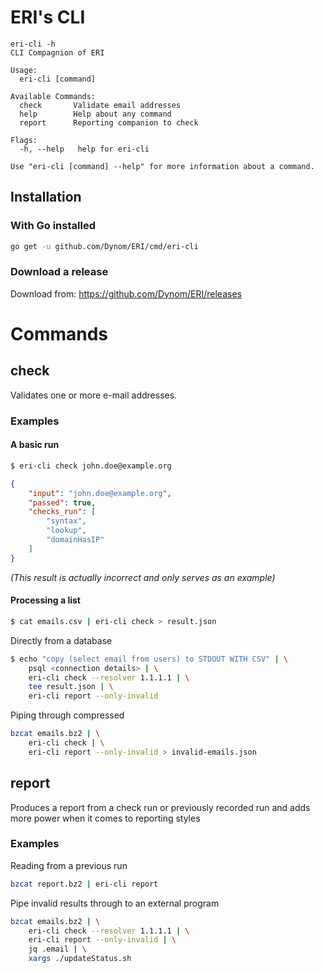 # ERI's CLI
```
eri-cli -h
CLI Compagnion of ERI

Usage:
  eri-cli [command]

Available Commands:
  check       Validate email addresses
  help        Help about any command
  report      Reporting companion to check

Flags:
  -h, --help   help for eri-cli

Use "eri-cli [command] --help" for more information about a command.
```
## Installation
### With Go installed
```bash
go get -u github.com/Dynom/ERI/cmd/eri-cli
```

### Download a release
Download from: https://github.com/Dynom/ERI/releases

# Commands
## check
Validates one or more e-mail addresses.

### Examples
#### A basic run
```bash
$ eri-cli check john.doe@example.org
```
```json
{
    "input": "john.doe@example.org",
    "passed": true,
    "checks_run": [
        "syntax",
        "lookup",
        "domainHasIP"
    ]
}
```

_(This result is actually incorrect and only serves as an example)_

#### Processing a list
```bash
$ cat emails.csv | eri-cli check > result.json
```

Directly from a database
```bash
$ echo "copy (select email from users) to STDOUT WITH CSV" | \
    psql <connection details> | \
    eri-cli check --resolver 1.1.1.1 | \
    tee result.json | \
    eri-cli report --only-invalid
```

Piping through compressed
```bash
bzcat emails.bz2 | \
    eri-cli check | \
    eri-cli report --only-invalid > invalid-emails.json
```

## report
Produces a report from a check run or previously recorded run and adds more power when it comes to reporting styles

### Examples
Reading from a previous run
```bash
bzcat report.bz2 | eri-cli report
```

Pipe invalid results through to an external program
```bash
bzcat emails.bz2 | \
    eri-cli check --resolver 1.1.1.1 | \
    eri-cli report --only-invalid | \
    jq .email | \
    xargs ./updateStatus.sh 
```
